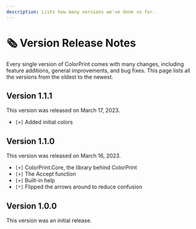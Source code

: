 ```yaml
---
description: Lists how many versions we've done so far.
---
```


# 🗞 Version Release Notes

Every single version of ColorPrint comes with many changes, including feature additions, general improvements, and bug fixes. This page lists all the versions from the oldest to the newest.

## Version 1.1.1

This version was released on March 17, 2023.

* `[+]` Added initial colors

## Version 1.1.0

This version was released on March 16, 2023.

* `[+]` ColorPrint.Core, the library behind ColorPrint
* `[+]` The Accept function
* `[+]` Built-in help
* `[*]` Flipped the arrows around to reduce confusion

## Version 1.0.0

This version was an initial release.
